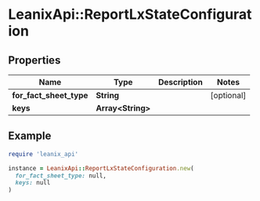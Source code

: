 # LeanixApi::ReportLxStateConfiguration

## Properties

| Name | Type | Description | Notes |
| ---- | ---- | ----------- | ----- |
| **for_fact_sheet_type** | **String** |  | [optional] |
| **keys** | **Array&lt;String&gt;** |  |  |

## Example

```ruby
require 'leanix_api'

instance = LeanixApi::ReportLxStateConfiguration.new(
  for_fact_sheet_type: null,
  keys: null
)
```

